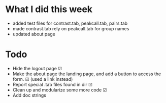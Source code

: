 # What I did this week
- added test files for contrast.tab, peakcall.tab, pairs.tab
- made contrast.tab rely on peakcall.tab for group names
- updated about page

# Todo
- Hide the logout page ☑
- Make the about page the landing page, and add a button to access the form. ☑ (used a link instead)
- Report special .tab files found in dir ☑
- Clean up and modularize some more code ☑
- Add doc strings